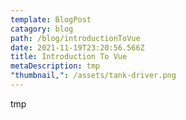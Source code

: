 ```yaml
---
template: BlogPost
catagory: blog
path: /blog/introductionToVue
date: 2021-11-19T23:20:56.566Z
title: Introduction To Vue
metaDescription: tmp
"thumbnail,": /assets/tank-driver.png
---
```

tmp